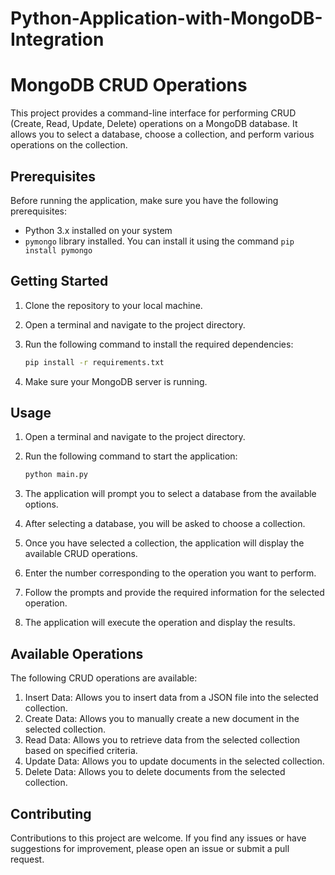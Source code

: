 # Python-Application-with-MongoDB-Integration

# MongoDB CRUD Operations

This project provides a command-line interface for performing CRUD (Create, Read, Update, Delete) operations on a MongoDB database. It allows you to select a database, choose a collection, and perform various operations on the collection.

## Prerequisites

Before running the application, make sure you have the following prerequisites:

- Python 3.x installed on your system
- `pymongo` library installed. You can install it using the command `pip install pymongo`

## Getting Started

1. Clone the repository to your local machine.
2. Open a terminal and navigate to the project directory.
3. Run the following command to install the required dependencies:

   ```bash
   pip install -r requirements.txt
   ```

4. Make sure your MongoDB server is running.

## Usage

1. Open a terminal and navigate to the project directory.
2. Run the following command to start the application:

   ```bash
   python main.py
   ```

3. The application will prompt you to select a database from the available options.
4. After selecting a database, you will be asked to choose a collection.
5. Once you have selected a collection, the application will display the available CRUD operations.
6. Enter the number corresponding to the operation you want to perform.
7. Follow the prompts and provide the required information for the selected operation.
8. The application will execute the operation and display the results.

## Available Operations

The following CRUD operations are available:

1. Insert Data: Allows you to insert data from a JSON file into the selected collection.
2. Create Data: Allows you to manually create a new document in the selected collection.
3. Read Data: Allows you to retrieve data from the selected collection based on specified criteria.
4. Update Data: Allows you to update documents in the selected collection.
5. Delete Data: Allows you to delete documents from the selected collection.

## Contributing

Contributions to this project are welcome. If you find any issues or have suggestions for improvement, please open an issue or submit a pull request.